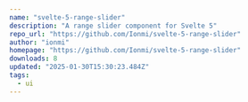 ```yaml
---
name: "svelte-5-range-slider"
description: "A range slider component for Svelte 5"
repo_url: "https://github.com/Ionmi/svelte-5-range-slider"
author: "ionmi"
homepage: "https://github.com/Ionmi/svelte-5-range-slider"
downloads: 8
updated: "2025-01-30T15:30:23.484Z"
tags: 
  - ui
---
```

